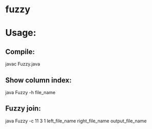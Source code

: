 # fuzzy

# Usage:

## Compile:
javac Fuzzy.java

## Show column index:
java Fuzzy -h file_name

## Fuzzy join:
java Fuzzy -c 11 3 1 left_file_name right_file_name output_file_name

